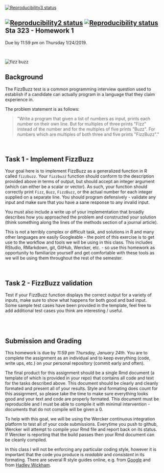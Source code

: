 [![Reproducibility3 status](https://github.com/statprog-s1-2019/hw1/workflows/Reproducibility3/badge.svg)](https://github.com/statprog-s1-2019/hw1/actions)

[![Reproducibility2 status](https://github.com/statprog-s1-2019/hw1/workflows/Reproducibility2/badge.svg)](https://github.com/statprog-s1-2019/hw1/actions)
[![Reproducibility status](https://github.com/statprog-s1-2019/hw1/workflows/Reproducibility/badge.svg)](https://github.com/statprog-s1-2019/hw1/actions)
Sta 323 - Homework 1
-------------

Due by 11:59 pm on Thursday 1/24/2019.


<br/>

![fizz buzz](fizzbuzz.png?raw=true)

## Background

The FizzBuzz test is a common programming interview question used to establish if a candidate can actually program in a language that they claim experience in.

The problem statement is as follows:

> "Write a program that given a list of numbers as input, prints each number on their own line. But for multiples of three prints "Fizz" instead of the number and for the multiples of five prints "Buzz". For numbers which are multiples of both three and five prints "FizzBuzz"."

<br/>

## Task 1 - Implement FizzBuzz 

Your goal here is to implement FizzBuzz as a generalized function in R called `fizzbuzz`. Your `fizzbuzz` function should conform to the description provided above in terms of output, but should accept an integer argument (which can either be a scalar or vector). As such, your function should correctly print `Fizz`, `Buzz`, `FizzBuzz`, or the actual number for each integer supplied on a separate line. You should program defensively - validate any input and make sure that you have a sane response to any invalid input.

You must also include a write up of your implementation that broadly describes how you approached the problem and constructed your solution (think something along the lines of the methods section of a journal article). 

This is not a terribly complex or difficult task, and solutions in R and many other languages are easily Googleable - the point of this exercise is to get use to the workflow and tools we will be using in this class. This includes RStudio, RMarkdown, git, GitHub, Wercker, etc. - so use this homework as opportunity to familiarize yourself and get comfortable with these tools as we will be using them throughout the rest of the semester.

<br/>

## Task 2 - FizzBuzz validation

Test if your FizzBuzz function displays the correct output for a variety of inputs, make sure to show what happens for both good and bad input. Some sample test cases have been provided in the template, feel free to add additional test cases you think are interesting / useful.

<br/><br/>

## Submission and Grading

This homework is due by *11:59 pm Thursday, January 24th*. You are to complete the assignment as an individual and to keep everything (code, write ups, etc.) on your personal repository (commit early and often). 

The final product for this assignment should be a single Rmd document (a template of which is provided in your repo) that contains all code and text for the tasks described above. This document should be clearly and cleanly formated and present all of your results. Style and formating does count for this assignment, so please take the time to make sure everything looks good and your text and code are properly formated. This document must be reproducible and I must be able to compile it with minimal intervention - documents that do not compile will be given a 0. 

To help with this goal, we will be using the Wercker continuous integration platform to test all of your code submissions. Everytime you push to github, Wercker will attempt to compile your Rmd file and report back on its status. If Wercker is reporting that the build passes then your Rmd document can be cleanly compiled.

In this class I will not be enforcing any particular coding style, however it is important that the code you produce is *readable* and *consistent* in its formating. There are several R style guides online, e.g. from [Google](https://google.github.io/styleguide/Rguide.xml) and from [Hadley Wickham](http://r-pkgs.had.co.nz/style.html).

<br/>
